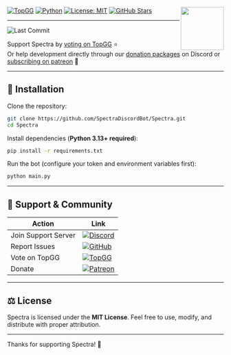 [![TopGG](https://img.shields.io/badge/TopGG-Vote-brightgreen?logo=top.gg&logoColor=white)](https://top.gg/bot/1279512390756470836)
[![Python](https://img.shields.io/badge/Python-3.13+-blue?logo=python)](https://www.python.org/)
[![License: MIT](https://img.shields.io/badge/License-MIT-yellow?logo=opensourceinitiative)](https://opensource.org/licenses/MIT)
[![GitHub Stars](https://img.shields.io/github/stars/SpectraDiscordBot/Spectra?style=social)](https://github.com/SpectraDiscordBot/Spectra/stargazers)
<img src="https://raw.githubusercontent.com/SpectraDiscordBot/Spectra/main/spectra.gif" width="100" align="right">

---

![Last Commit](https://img.shields.io/github/last-commit/SpectraDiscordBot/Spectra?label=Last%20Updated) 



Support Spectra by [voting on TopGG](https://top.gg/bot/1279512390756470836) ⭐  
Or help development directly through our [donation packages](https://discord.com/discovery/applications/1279512390756470836/store) on Discord or [subscribing on patreon](https://patreon.com/Discord_Spectra) 💖

---

## 🚀 Installation

Clone the repository:

```bash
git clone https://github.com/SpectraDiscordBot/Spectra.git
cd Spectra
````

Install dependencies (**Python 3.13+ required**):

```bash
pip install -r requirements.txt
```

Run the bot (configure your token and environment variables first):

```bash
python main.py
```

---

## 🛟 Support & Community

| Action              | Link                                                                                                                                                                     |
| ------------------- | ------------------------------------------------------------------------------------------------------------------------------------------------------------------------ |
| Join Support Server | [![Discord](https://img.shields.io/badge/Discord-Join%20Server-7289DA?logo=discord\&logoColor=white)](https://discord.gg/fcPF66DubA)                            |
| Report Issues       | [![GitHub](https://img.shields.io/badge/GitHub-Open%20Issue-181717?logo=github\&logoColor=white)](https://github.com/SpectraDiscordBot/Spectra/issues)                   |
| Vote on TopGG       | [![TopGG](https://img.shields.io/badge/TopGG-Vote-FF5F5F?logo=top.gg\&logoColor=white)](https://top.gg/bot/1279512390756470836)                                          |
| Donate | [![Patreon](https://img.shields.io/badge/Patreon-Support-FF424D?logo=patreon&logoColor=white)](https://patreon.com/Discord_Spectra) |

---

## ⚖️ License

Spectra is licensed under the **MIT License**.
Feel free to use, modify, and distribute with proper attribution.

---

Thanks for supporting Spectra! 🚀
